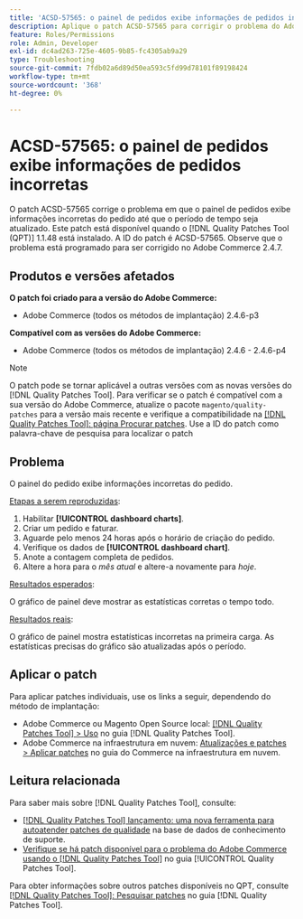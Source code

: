 ```yaml
---
title: 'ACSD-57565: o painel de pedidos exibe informações de pedidos incorretas'
description: Aplique o patch ACSD-57565 para corrigir o problema do Adobe Commerce em que o painel de pedidos exibe informações incorretas sobre os pedidos até que o período seja atualizado.
feature: Roles/Permissions
role: Admin, Developer
exl-id: dc4ad263-725e-4605-9b85-fc4305ab9a29
type: Troubleshooting
source-git-commit: 7fdb02a6d89d50ea593c5fd99d78101f89198424
workflow-type: tm+mt
source-wordcount: '368'
ht-degree: 0%

---
```


# ACSD-57565: o painel de pedidos exibe informações de pedidos incorretas

O patch ACSD-57565 corrige o problema em que o painel de pedidos exibe informações incorretas do pedido até que o período de tempo seja atualizado. Este patch está disponível quando o [!DNL Quality Patches Tool (QPT)] 1.1.48 está instalado. A ID do patch é ACSD-57565. Observe que o problema está programado para ser corrigido no Adobe Commerce 2.4.7.

## Produtos e versões afetados

**O patch foi criado para a versão do Adobe Commerce:**

* Adobe Commerce (todos os métodos de implantação) 2.4.6-p3

**Compatível com as versões do Adobe Commerce:**

* Adobe Commerce (todos os métodos de implantação) 2.4.6 - 2.4.6-p4

>[!NOTE]
>
>O patch pode se tornar aplicável a outras versões com as novas versões do [!DNL Quality Patches Tool]. Para verificar se o patch é compatível com a sua versão do Adobe Commerce, atualize o pacote `magento/quality-patches` para a versão mais recente e verifique a compatibilidade na [[!DNL Quality Patches Tool]: página Procurar patches](https://experienceleague.adobe.com/tools/commerce-quality-patches/index.html). Use a ID do patch como palavra-chave de pesquisa para localizar o patch

## Problema

O painel do pedido exibe informações incorretas do pedido.

<u>Etapas a serem reproduzidas</u>:

1. Habilitar **[!UICONTROL dashboard charts]**.
1. Criar um pedido e faturar.
1. Aguarde pelo menos 24 horas após o horário de criação do pedido.
1. Verifique os dados de **[!UICONTROL dashboard chart]**.
1. Anote a contagem completa de pedidos.
1. Altere a hora para o *mês atual* e altere-a novamente para *hoje*.

<u>Resultados esperados</u>:

O gráfico de painel deve mostrar as estatísticas corretas o tempo todo.

<u>Resultados reais</u>:

O gráfico de painel mostra estatísticas incorretas na primeira carga. As estatísticas precisas do gráfico são atualizadas após o período.

## Aplicar o patch

Para aplicar patches individuais, use os links a seguir, dependendo do método de implantação:

* Adobe Commerce ou Magento Open Source local: [[!DNL Quality Patches Tool] > Uso](/help/tools/quality-patches-tool/usage.md) no guia [!DNL Quality Patches Tool].
* Adobe Commerce na infraestrutura em nuvem: [Atualizações e patches > Aplicar patches](https://experienceleague.adobe.com/docs/commerce-cloud-service/user-guide/develop/upgrade/apply-patches.html) no guia do Commerce na infraestrutura em nuvem.

## Leitura relacionada

Para saber mais sobre [!DNL Quality Patches Tool], consulte:

* [[!DNL Quality Patches Tool] lançamento: uma nova ferramenta para autoatender patches de qualidade](https://experienceleague.adobe.com/en/docs/commerce-operations/tools/quality-patches-tool/quality-patches-tool-to-self-serve-quality-patches) na base de dados de conhecimento de suporte.
* [Verifique se há patch disponível para o problema do Adobe Commerce usando o  [!DNL Quality Patches Tool]](/help/tools/quality-patches-tool/patches-available-in-qpt/check-patch-for-magento-issue-with-magento-quality-patches.md) no guia [!UICONTROL Quality Patches Tool].


Para obter informações sobre outros patches disponíveis no QPT, consulte [[!DNL Quality Patches Tool]: Pesquisar patches](https://experienceleague.adobe.com/tools/commerce-quality-patches/index.html) no guia [!DNL Quality Patches Tool].
